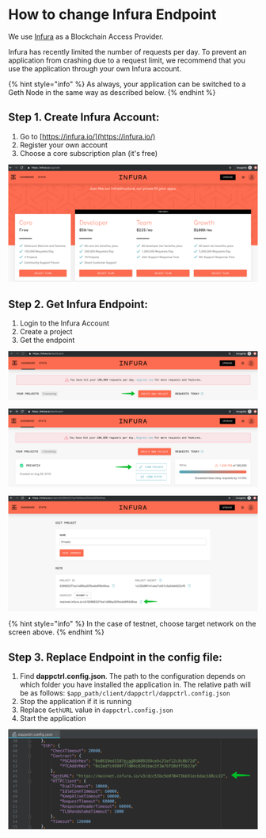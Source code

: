 # How to change Infura Endpoint

We use [Infura](https://infura.io) as a Blockchain Access Provider. 

Infura has recently limited the number of requests per day. To prevent an application from crashing due to a request limit, we recommend that you use the application through your own Infura account.

{% hint style="info" %}
As always, your application can be switched to a Geth Node in the same way as described below.
{% endhint %}

## Step 1. Create Infura Account:

1. Go to [https://infura.io/](https://infura.io/)
2. Register your own account
3. Choose a core subscription plan \(it's free\)

![](../../.gitbook/assets/image%20%281%29.png)

## Step 2. Get Infura Endpoint:

1. Login to the Infura Account
2. Create a project
3. Get the endpoint

![Create new project](../../.gitbook/assets/image%20%289%29.png)

![View Project](../../.gitbook/assets/image%20%287%29.png)

![Get endpoint](../../.gitbook/assets/image%20%2811%29.png)

{% hint style="info" %}
In the case of testnet, choose target network on the screen above. 
{% endhint %}

## Step 3. Replace Endpoint in the config file:

1. Find **dappctrl.config.json**. The path to the configuration depends on which folder you have installed the application in. The relative path will be as follows: `$app_path/client/dappctrl/dappctrl.config.json`
2. Stop the application if it is running
3. Replace `GethURL` value in `dappctrl.config.json`
4. Start the application

![Change GethURL](../../.gitbook/assets/image.png)




